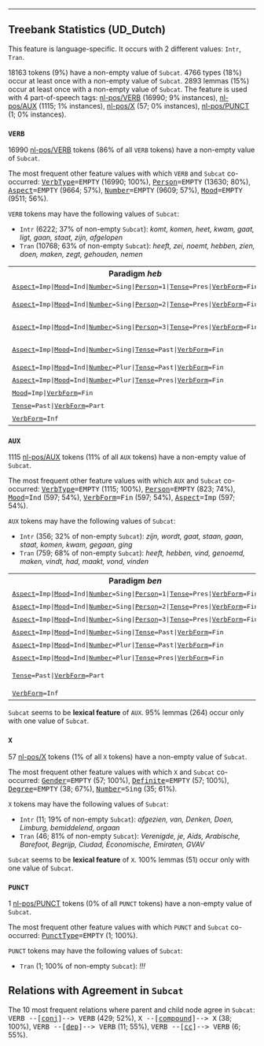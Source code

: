 

--------------------------------------------------------------------------------

## Treebank Statistics (UD_Dutch)

This feature is language-specific.
It occurs with 2 different values: `Intr`, `Tran`.

18163 tokens (9%) have a non-empty value of `Subcat`.
4766 types (18%) occur at least once with a non-empty value of `Subcat`.
2893 lemmas (15%) occur at least once with a non-empty value of `Subcat`.
The feature is used with 4 part-of-speech tags: [nl-pos/VERB]() (16990; 9% instances), [nl-pos/AUX]() (1115; 1% instances), [nl-pos/X]() (57; 0% instances), [nl-pos/PUNCT]() (1; 0% instances).

### `VERB`

16990 [nl-pos/VERB]() tokens (86% of all `VERB` tokens) have a non-empty value of `Subcat`.

The most frequent other feature values with which `VERB` and `Subcat` co-occurred: <tt><a href="VerbType.html">VerbType</a>=EMPTY</tt> (16990; 100%), <tt><a href="Person.html">Person</a>=EMPTY</tt> (13630; 80%), <tt><a href="Aspect.html">Aspect</a>=EMPTY</tt> (9664; 57%), <tt><a href="Number.html">Number</a>=EMPTY</tt> (9609; 57%), <tt><a href="Mood.html">Mood</a>=EMPTY</tt> (9511; 56%).

`VERB` tokens may have the following values of `Subcat`:

* `Intr` (6222; 37% of non-empty `Subcat`): <em>komt, komen, heet, kwam, gaat, ligt, gaan, staat, zijn, afgelopen</em>
* `Tran` (10768; 63% of non-empty `Subcat`): <em>heeft, zei, noemt, hebben, zien, doen, maken, zegt, gehouden, nemen</em>

<table>
  <tr><th>Paradigm <i>heb</i></th><th><tt>Intr</tt></th><th><tt>Tran</tt></th></tr>
  <tr><td><tt><a href="Aspect.html">Aspect</a>=Imp|<a href="Mood.html">Mood</a>=Ind|<a href="Number.html">Number</a>=Sing|<a href="Person.html">Person</a>=1|<a href="Tense.html">Tense</a>=Pres|<a href="VerbForm.html">VerbForm</a>=Fin</tt></td><td></td><td><em>heb</em></td></tr>
  <tr><td><tt><a href="Aspect.html">Aspect</a>=Imp|<a href="Mood.html">Mood</a>=Ind|<a href="Number.html">Number</a>=Sing|<a href="Person.html">Person</a>=2|<a href="Tense.html">Tense</a>=Pres|<a href="VerbForm.html">VerbForm</a>=Fin</tt></td><td></td><td><em>hebt, heb</em></td></tr>
  <tr><td><tt><a href="Aspect.html">Aspect</a>=Imp|<a href="Mood.html">Mood</a>=Ind|<a href="Number.html">Number</a>=Sing|<a href="Person.html">Person</a>=3|<a href="Tense.html">Tense</a>=Pres|<a href="VerbForm.html">VerbForm</a>=Fin</tt></td><td></td><td><em>heeft, heb'</em></td></tr>
  <tr><td><tt><a href="Aspect.html">Aspect</a>=Imp|<a href="Mood.html">Mood</a>=Ind|<a href="Number.html">Number</a>=Sing|<a href="Tense.html">Tense</a>=Past|<a href="VerbForm.html">VerbForm</a>=Fin</tt></td><td><em>hebbe, plaatshad</em></td><td><em>had</em></td></tr>
  <tr><td><tt><a href="Aspect.html">Aspect</a>=Imp|<a href="Mood.html">Mood</a>=Ind|<a href="Number.html">Number</a>=Plur|<a href="Tense.html">Tense</a>=Past|<a href="VerbForm.html">VerbForm</a>=Fin</tt></td><td></td><td><em>hadden</em></td></tr>
  <tr><td><tt><a href="Aspect.html">Aspect</a>=Imp|<a href="Mood.html">Mood</a>=Ind|<a href="Number.html">Number</a>=Plur|<a href="Tense.html">Tense</a>=Pres|<a href="VerbForm.html">VerbForm</a>=Fin</tt></td><td></td><td><em>hebben</em></td></tr>
  <tr><td><tt><a href="Mood.html">Mood</a>=Imp|<a href="VerbForm.html">VerbForm</a>=Fin</tt></td><td></td><td><em>heb</em></td></tr>
  <tr><td><tt><a href="Tense.html">Tense</a>=Past|<a href="VerbForm.html">VerbForm</a>=Part</tt></td><td><em>plaatsgehad</em></td><td><em>gehad</em></td></tr>
  <tr><td><tt><a href="VerbForm.html">VerbForm</a>=Inf</tt></td><td></td><td><em>hebben</em></td></tr>
</table>

### `AUX`

1115 [nl-pos/AUX]() tokens (11% of all `AUX` tokens) have a non-empty value of `Subcat`.

The most frequent other feature values with which `AUX` and `Subcat` co-occurred: <tt><a href="VerbType.html">VerbType</a>=EMPTY</tt> (1115; 100%), <tt><a href="Person.html">Person</a>=EMPTY</tt> (823; 74%), <tt><a href="Mood.html">Mood</a>=Ind</tt> (597; 54%), <tt><a href="VerbForm.html">VerbForm</a>=Fin</tt> (597; 54%), <tt><a href="Aspect.html">Aspect</a>=Imp</tt> (597; 54%).

`AUX` tokens may have the following values of `Subcat`:

* `Intr` (356; 32% of non-empty `Subcat`): <em>zijn, wordt, gaat, staan, gaan, staat, komen, kwam, gegaan, ging</em>
* `Tran` (759; 68% of non-empty `Subcat`): <em>heeft, hebben, vind, genoemd, maken, vindt, had, maakt, vond, vinden</em>

<table>
  <tr><th>Paradigm <i>ben</i></th><th><tt>Intr</tt></th><th><tt>Tran</tt></th></tr>
  <tr><td><tt><a href="Aspect.html">Aspect</a>=Imp|<a href="Mood.html">Mood</a>=Ind|<a href="Number.html">Number</a>=Sing|<a href="Person.html">Person</a>=1|<a href="Tense.html">Tense</a>=Pres|<a href="VerbForm.html">VerbForm</a>=Fin</tt></td><td><em>ben</em></td><td></td></tr>
  <tr><td><tt><a href="Aspect.html">Aspect</a>=Imp|<a href="Mood.html">Mood</a>=Ind|<a href="Number.html">Number</a>=Sing|<a href="Person.html">Person</a>=2|<a href="Tense.html">Tense</a>=Pres|<a href="VerbForm.html">VerbForm</a>=Fin</tt></td><td></td><td><em>Weest</em></td></tr>
  <tr><td><tt><a href="Aspect.html">Aspect</a>=Imp|<a href="Mood.html">Mood</a>=Ind|<a href="Number.html">Number</a>=Sing|<a href="Person.html">Person</a>=3|<a href="Tense.html">Tense</a>=Pres|<a href="VerbForm.html">VerbForm</a>=Fin</tt></td><td><em>is</em></td><td></td></tr>
  <tr><td><tt><a href="Aspect.html">Aspect</a>=Imp|<a href="Mood.html">Mood</a>=Ind|<a href="Number.html">Number</a>=Sing|<a href="Tense.html">Tense</a>=Past|<a href="VerbForm.html">VerbForm</a>=Fin</tt></td><td><em>was</em></td><td></td></tr>
  <tr><td><tt><a href="Aspect.html">Aspect</a>=Imp|<a href="Mood.html">Mood</a>=Ind|<a href="Number.html">Number</a>=Plur|<a href="Tense.html">Tense</a>=Past|<a href="VerbForm.html">VerbForm</a>=Fin</tt></td><td><em>waren</em></td><td></td></tr>
  <tr><td><tt><a href="Aspect.html">Aspect</a>=Imp|<a href="Mood.html">Mood</a>=Ind|<a href="Number.html">Number</a>=Plur|<a href="Tense.html">Tense</a>=Pres|<a href="VerbForm.html">VerbForm</a>=Fin</tt></td><td><em>zijn</em></td><td></td></tr>
  <tr><td><tt><a href="Tense.html">Tense</a>=Past|<a href="VerbForm.html">VerbForm</a>=Part</tt></td><td><em>geweest, weggeweest</em></td><td></td></tr>
  <tr><td><tt><a href="VerbForm.html">VerbForm</a>=Inf</tt></td><td><em>zijn</em></td><td></td></tr>
</table>

`Subcat` seems to be **lexical feature** of `AUX`. 95% lemmas (264) occur only with one value of `Subcat`.

### `X`

57 [nl-pos/X]() tokens (1% of all `X` tokens) have a non-empty value of `Subcat`.

The most frequent other feature values with which `X` and `Subcat` co-occurred: <tt><a href="Gender.html">Gender</a>=EMPTY</tt> (57; 100%), <tt><a href="Definite.html">Definite</a>=EMPTY</tt> (57; 100%), <tt><a href="Degree.html">Degree</a>=EMPTY</tt> (38; 67%), <tt><a href="Number.html">Number</a>=Sing</tt> (35; 61%).

`X` tokens may have the following values of `Subcat`:

* `Intr` (11; 19% of non-empty `Subcat`): <em>afgezien, van, Denken, Doen, Limburg, bemiddelend, orgaan</em>
* `Tran` (46; 81% of non-empty `Subcat`): <em>Verenigde, je, Aids, Arabische, Barefoot, Begrijp, Ciudad, Economische, Emiraten, GVAV</em>

`Subcat` seems to be **lexical feature** of `X`. 100% lemmas (51) occur only with one value of `Subcat`.

### `PUNCT`

1 [nl-pos/PUNCT]() tokens (0% of all `PUNCT` tokens) have a non-empty value of `Subcat`.

The most frequent other feature values with which `PUNCT` and `Subcat` co-occurred: <tt><a href="PunctType.html">PunctType</a>=EMPTY</tt> (1; 100%).

`PUNCT` tokens may have the following values of `Subcat`:

* `Tran` (1; 100% of non-empty `Subcat`): <em>!!!</em>

## Relations with Agreement in `Subcat`

The 10 most frequent relations where parent and child node agree in `Subcat`:
<tt>VERB --[<a href="../dep/conj.html">conj</a>]--> VERB</tt> (429; 52%),
<tt>X --[<a href="../dep/compound.html">compound</a>]--> X</tt> (38; 100%),
<tt>VERB --[<a href="../dep/dep.html">dep</a>]--> VERB</tt> (11; 55%),
<tt>VERB --[<a href="../dep/cc.html">cc</a>]--> VERB</tt> (6; 55%).

